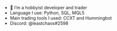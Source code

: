 - 🌱 I’m a hobbyist developer and trader
- Language I use: Python, SQL, MQL5
- Main trading tools I used: CCXT and Hummingbot
- Discord: @leastchaos#2598
<!---
leastchaos/leastchaos is a ✨ special ✨ repository because its `README.md` (this file) appears on your GitHub profile.
You can click the Preview link to take a look at your changes.
--->
